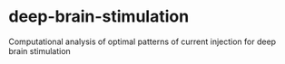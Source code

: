 deep-brain-stimulation
======================

Computational analysis of optimal patterns of current injection for deep brain stimulation
